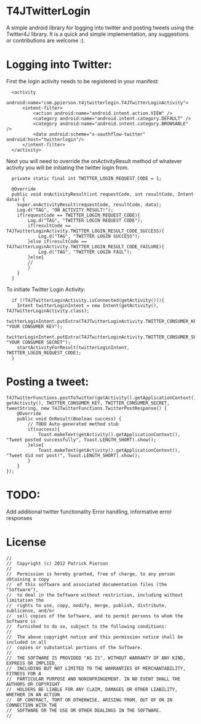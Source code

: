 T4JTwitterLogin
===============

A simple android library for logging into twitter and posting tweets using the Twitter4J library. 
It is a quick and simple implementation, any suggestions or contributions are welcome :).


Logging into Twitter:
=======
First the login activity needs to be registered in your manifest:
```
  <activity
      android:name="com.ppierson.t4jtwitterlogin.T4JTwitterLoginActivity">
      <intent-filter>
          <action android:name="android.intent.action.VIEW" />
          <category android:name="android.intent.category.DEFAULT" />
          <category android:name="android.intent.category.BROWSABLE" />
          <data android:scheme="x-oauthflow-twitter" android:host="twitterlogin"/>
      </intent-filter>
  </activity>
```

Next you will need to override the onActivityResult method of whatever activity you will be initiating the twitter login from.
```
  private static final int TWITTER_LOGIN_REQUEST_CODE = 1;

  @Override
  public void onActivityResult(int requestCode, int resultCode, Intent data) {
  	super.onActivityResult(requestCode, resultCode, data);
  	Log.d("TAG", "ON ACTIVITY RESULT!");
  	if(requestCode == TWITTER_LOGIN_REQUEST_CODE){
  		Log.d("TAG", "TWITTER LOGIN REQUEST CODE");
  		if(resultCode == T4JTwitterLoginActivity.TWITTER_LOGIN_RESULT_CODE_SUCCESS){
  			Log.d("TAG", "TWITTER LOGIN SUCCESS");
  		}else if(resultCode == T4JTwitterLoginActivity.TWITTER_LOGIN_RESULT_CODE_FAILURE){
  			Log.d("TAG", "TWITTER LOGIN FAIL");
  		}else{
        //
  		}
  	}
  }
```

To initiate Twitter Login Activity:
```
  if (!T4JTwitterLoginActivity.isConnected(getActivity())){
  	Intent twitterLoginIntent = new Intent(getActivity(), T4JTwitterLoginActivity.class);
  	twitterLoginIntent.putExtra(T4JTwitterLoginActivity.TWITTER_CONSUMER_KEY, "YOUR CONSUMER KEY");
  	twitterLoginIntent.putExtra(T4JTwitterLoginActivity.TWITTER_CONSUMER_SECRET, "YOUR CONSUMER SECRET");
  	startActivityForResult(twitterLoginIntent, TWITTER_LOGIN_REQUEST_CODE);
  }
```

Posting a tweet:
=======

```
T4JTwitterFunctions.postToTwitter(getActivity().getApplicationContext(), getActivity(), TWITTER_CONSUMER_KEY, TWITTER_CONSUMER_SECRET, tweetString, new T4JTwitterFunctions.TwitterPostResponse() {
    @Override
    public void OnResult(Boolean success) {
    	// TODO Auto-generated method stub
    	if(success){
    		Toast.makeText(getActivity().getApplicationContext(), "Tweet posted successfully", Toast.LENGTH_SHORT).show();
    	}else{
    		Toast.makeText(getActivity().getApplicationContext(), "Tweet did not post!", Toast.LENGTH_SHORT).show();
    	}
    }
});

```

TODO:
=======
Add additional twitter functionality
Error handling, informative error responses

License
=======
```
//
//  Copyright (c) 2012 Patrick Pierson
//  
//  Permission is hereby granted, free of charge, to any person obtaining a copy
//  of this software and associated documentation files (the "Software"),
//  to deal in the Software without restriction, including without limitation the
//  rights to use, copy, modify, merge, publish, distribute, sublicense, and/or
//  sell copies of the Software, and to permit persons to whom the Software is
//  furnished to do so, subject to the following conditions:
//  
//  The above copyright notice and this permission notice shall be included in all
//  copies or substantial portions of the Software.
//  
//  THE SOFTWARE IS PROVIDED "AS IS", WITHOUT WARRANTY OF ANY KIND, EXPRESS OR IMPLIED,
//  INCLUDING BUT NOT LIMITED TO THE WARRANTIES OF MERCHANTABILITY, FITNESS FOR A
//  PARTICULAR PURPOSE AND NONINFRINGEMENT. IN NO EVENT SHALL THE AUTHORS OR COPYRIGHT
//  HOLDERS BE LIABLE FOR ANY CLAIM, DAMAGES OR OTHER LIABILITY, WHETHER IN AN ACTION
//  OF CONTRACT, TORT OR OTHERWISE, ARISING FROM, OUT OF OR IN CONNECTION WITH THE
//  SOFTWARE OR THE USE OR OTHER DEALINGS IN THE SOFTWARE.
//

```
